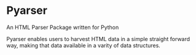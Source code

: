 # Pyarser

An HTML Parser Package written for Python

Pyarser enables users to harvest HTML data in a simple straight forward way, making that data available in a varity of data structures.
